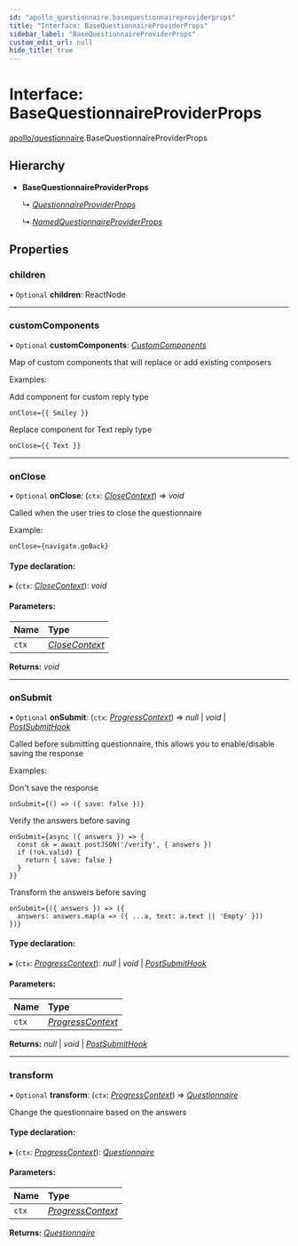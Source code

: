 ```yaml
---
id: "apollo_questionnaire.basequestionnaireproviderprops"
title: "Interface: BaseQuestionnaireProviderProps"
sidebar_label: "BaseQuestionnaireProviderProps"
custom_edit_url: null
hide_title: true
---
```


# Interface: BaseQuestionnaireProviderProps

[apollo/questionnaire](../modules/apollo_questionnaire.md).BaseQuestionnaireProviderProps

## Hierarchy

* **BaseQuestionnaireProviderProps**

  ↳ [*QuestionnaireProviderProps*](apollo_questionnaire.questionnaireproviderprops.md)

  ↳ [*NamedQuestionnaireProviderProps*](apollo_questionnaire.namedquestionnaireproviderprops.md)

## Properties

### children

• `Optional` **children**: ReactNode

___

### customComponents

• `Optional` **customComponents**: [*CustomComponents*](apollo_questionnaire.customcomponents.md)

Map of custom components that will replace or add existing composers

Examples:

Add component for custom reply type

    onClose={{ Smiley }}

Replace component for Text reply type

    onClose={{ Text }}

___

### onClose

• `Optional` **onClose**: (`ctx`: [*CloseContext*](apollo_questionnaire.closecontext.md)) => *void*

Called when the user tries to close the questionnaire

Example:

    onClose={navigate.goBack}

#### Type declaration:

▸ (`ctx`: [*CloseContext*](apollo_questionnaire.closecontext.md)): *void*

#### Parameters:

Name | Type |
:------ | :------ |
`ctx` | [*CloseContext*](apollo_questionnaire.closecontext.md) |

**Returns:** *void*

___

### onSubmit

• `Optional` **onSubmit**: (`ctx`: [*ProgressContext*](apollo_questionnaire.progresscontext.md)) => *null* \| *void* \| [*PostSubmitHook*](apollo_questionnaire.postsubmithook.md)

Called before submitting questionnaire, this allows you to enable/disable saving the response

Examples:

Don't save the response

    onSubmit={() => ({ save: false })}

Verify the answers before saving

    onSubmit={async ({ answers }) => {
      const ok = await postJSON('/verify', { answers })
      if (!ok.valid) {
        return { save: false }
      }
    }}

Transform the answers before saving

    onSubmit={({ answers }) => ({
      answers: answers.map(a => ({ ...a, text: a.text || 'Empty' }))
    })}

#### Type declaration:

▸ (`ctx`: [*ProgressContext*](apollo_questionnaire.progresscontext.md)): *null* \| *void* \| [*PostSubmitHook*](apollo_questionnaire.postsubmithook.md)

#### Parameters:

Name | Type |
:------ | :------ |
`ctx` | [*ProgressContext*](apollo_questionnaire.progresscontext.md) |

**Returns:** *null* \| *void* \| [*PostSubmitHook*](apollo_questionnaire.postsubmithook.md)

___

### transform

• `Optional` **transform**: (`ctx`: [*ProgressContext*](apollo_questionnaire.progresscontext.md)) => [*Questionnaire*](apollo_questionnaire.questionnaire.md)

Change the questionnaire based on the answers

#### Type declaration:

▸ (`ctx`: [*ProgressContext*](apollo_questionnaire.progresscontext.md)): [*Questionnaire*](apollo_questionnaire.questionnaire.md)

#### Parameters:

Name | Type |
:------ | :------ |
`ctx` | [*ProgressContext*](apollo_questionnaire.progresscontext.md) |

**Returns:** [*Questionnaire*](apollo_questionnaire.questionnaire.md)
